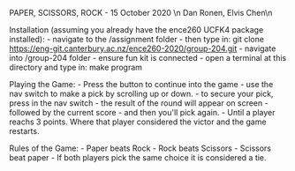
PAPER, SCISSORS, ROCK - 15 October 2020 \n
Dan Ronen, Elvis Chen\n

Installation (assuming you already have the ence260 UCFK4 package installed):
    - navigate to the /assignment folder
    - then type in: git clone https://eng-git.canterbury.ac.nz/ence260-2020/group-204.git
    - navigate into /group-204 folder
    - ensure fun kit is connected
    - open a terminal at this directory and type in: make program
    
Playing the Game:
    - Press the button to continue into the game
    - use the nav switch to make a pick by scrolling up or down.
    - to secure your pick, press in the nav switch
    - the result of the round will appear on screen
    - followed by the current score
    - and then you'll pick again.
    - Until a player reachs 3 points. Where that player considered the victor and
      the game restarts.
      

Rules of the Game:
    - Paper beats Rock
    - Rock beats Scissors
    - Scissors beat paper
    - If both players pick the same choice it is considered a tie.